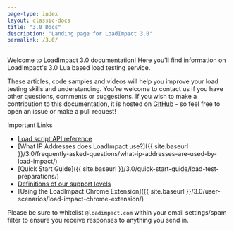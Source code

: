```yaml
---
page-type: index
layout: classic-docs
title: "3.0 Docs"
description: "Landing page for LoadImpact 3.0"
permalink: /3.0/
---
```

Welcome to LoadImpact 3.0 documentation! Here you'll find information on LoadImpact's 3.0 Lua based load testing service.

These articles, code samples and videos will help you improve your load testing skills and understanding. You're welcome to contact us if you have other questions, comments or suggestions. If you wish to make a contribution to this documentation, it is hosted on [GitHub](https://github.com/loadimpact/loadimpact-docs) - so feel free to open an issue or make a pull request!

Important Links
- [Load script API reference](https://loadimpact.com/load-script-api/)
- [What IP Addresses does LoadImpact use?]({{ site.baseurl }}/3.0/frequently-asked-questions/what-ip-addresses-are-used-by-load-impact/)
- [Quick Start Guide]({{ site.baseurl }}/3.0/quick-start-guide/load-test-preparations/)
- [Definitions of our support levels](https://loadimpact.com/premium-support/)
- [Using the LoadImpact Chrome Extension]({{ site.baseurl }}/3.0/user-scenarios/load-impact-chrome-extension/)

Please be sure to whitelist `@loadimpact.com` within your email settings/spam filter to ensure you receive responses to anything you send in.
